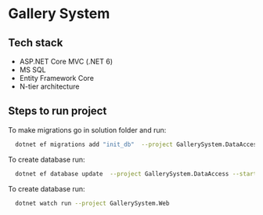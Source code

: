 
# Gallery System



## Tech stack

- ASP.NET Core MVC (.NET 6)
- MS SQL
- Entity Framework Core
- N-tier architecture


## Steps to run project

To make migrations go in solution folder and run:

```bash
  dotnet ef migrations add "init_db"  --project GallerySystem.DataAccess --startup-project GallerySystem.Web
```

To create database run:
```bash
  dotnet ef database update  --project GallerySystem.DataAccess --startup-project GallerySystem.Web
```

To create database run:
```bash
  dotnet watch run --project GallerySystem.Web
```


